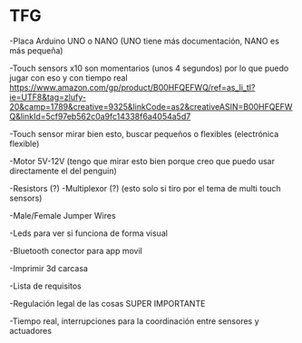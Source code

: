 # TFG

-Placa Arduino UNO o NANO (UNO tiene más documentación, NANO es más pequeña)


-Touch sensors x10 son momentarios (unos 4 segundos) por lo que puedo jugar con eso y con tiempo real https://www.amazon.com/gp/product/B00HFQEFWQ/ref=as_li_tl?ie=UTF8&tag=zlufy-20&camp=1789&creative=9325&linkCode=as2&creativeASIN=B00HFQEFWQ&linkId=5cf97eb562c0a9fc14338f6a4054a5d7

-Touch sensor mirar bien esto, buscar pequeños o flexibles (electrónica flexible)

-Motor 5V-12V (tengo que mirar esto bien porque creo que puedo usar directamente el del penguin)


-Resistors (?)
-Multiplexor (?) (esto solo si tiro por el tema de multi touch sensors)


-Male/Female Jumper Wires


-Leds para ver si funciona de forma visual


-Bluetooth conector para app movil


-Imprimir 3d carcasa

-Lista de requisitos


-Regulación legal de las cosas SUPER IMPORTANTE

-Tiempo real, interrupciones para la coordinación entre sensores y actuadores




